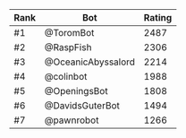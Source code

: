 Rank|Bot|Rating
---|---|---
#1|@ToromBot|2487
#2|@RaspFish|2306
#3|@OceanicAbyssalord|2214
#4|@colinbot|1988
#5|@OpeningsBot|1808
#6|@DavidsGuterBot|1494
#7|@pawnrobot|1266
